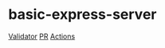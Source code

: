 # basic-express-server
[Validator](https://validator-pez4.onrender.com/)
[PR](https://github.com/BasharIrani23/basic-express-server/pull/1)
[Actions](https://github.com/BasharIrani23/basic-express-server/actions)
